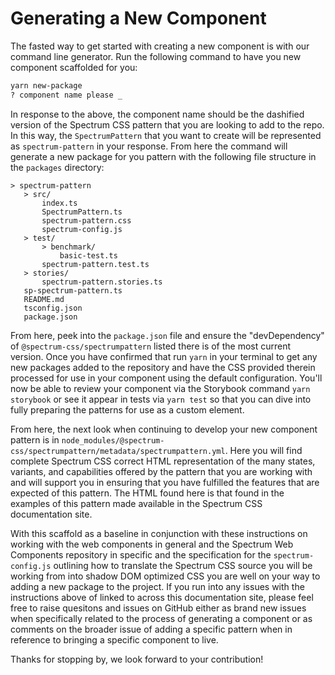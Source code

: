 # Generating a New Component

The fasted way to get started with creating a new component is with our command line generator. Run the following command to have you new component scaffolded for you:

```bash
yarn new-package
? component name please _
```

In response to the above, the component name should be the dashified version of the Spectrum CSS pattern that you are looking to add to the repo. In this way, the `SpectrumPattern` that you want to create will be represented as `spectrum-pattern` in your response. From here the command will generate a new package for you pattern with the following file structure in the `packages` directory:

```
> spectrum-pattern
   > src/
       index.ts
       SpectrumPattern.ts
       spectrum-pattern.css
       spectrum-config.js
   > test/
       > benchmark/
           basic-test.ts
       spectrum-pattern.test.ts
   > stories/
       spectrum-pattern.stories.ts
   sp-spectrum-pattern.ts
   README.md
   tsconfig.json
   package.json
```

From here, peek into the `package.json` file and ensure the "devDependency" of `@spectrum-css/spectrumpattern` listed there is of the most current version. Once you have confirmed that run `yarn` in your terminal to get any new packages added to the repository and have the CSS provided therein processed for use in your component using the default configuration. You'll now be able to review your component via the Storybook command `yarn storybook` or see it appear in tests via `yarn test` so that you can dive into fully preparing the patterns for use as a custom element.

From here, the next look when continuing to develop your new component pattern is in `node_modules/@spectrum-css/spectrumpattern/metadata/spectrumpattern.yml`. Here you will find complete Spectrum CSS correct HTML representation of the many states, variants, and capabilities offered by the pattern that you are working with and will support you in ensuring that you have fulfilled the features that are expected of this pattern. The HTML found here is that found in the examples of this pattern made available in the <sp-link href="https://opensource.adobe.com/spectrum-css">Spectrum CSS documentation site</sp-link>.

With this scaffold as a baseline in conjunction with these <sp-link href="guides/developing-components">instructions</sp-link> on working with the web components in general and the Spectrum Web Components repository in specific and the specification for the <sp-link href="guides/spectrum-config">`spectrum-config.js`</sp-link> outlining how to translate the Spectrum CSS source you will be working from into shadow DOM optimized CSS you are well on your way to adding a new package to the project. If you run into any issues with the instructions above of linked to across this documentation site, please feel free to raise <sp-link href="https://github.com/adobe/spectrum-web-components/issues">quesitons and issues</sp-link> on GitHub either as brand new issues when specifically related to the process of generating a component or as comments on the broader issue of adding a specific pattern when in reference to bringing a specific component to live.

Thanks for stopping by, we look forward to your contribution!
